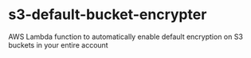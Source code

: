 # s3-default-bucket-encrypter
AWS Lambda function to automatically enable default encryption on S3 buckets in your entire account
